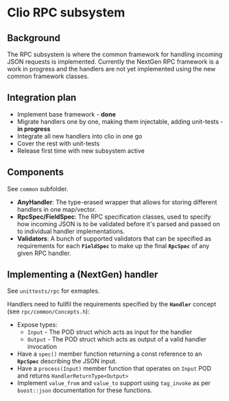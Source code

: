 ﻿# Clio RPC subsystem
## Background
The RPC subsystem is where the common framework for handling incoming JSON requests is implemented.
Currently the NextGen RPC framework is a work in progress and the handlers are not yet implemented using the new common framework classes.

## Integration plan
- Implement base framework - **done**
- Migrate handlers one by one, making them injectable, adding unit-tests - **in progress**
- Integrate all new handlers into clio in one go
- Cover the rest with unit-tests
- Release first time with new subsystem active

## Components
See `common` subfolder.

- **AnyHandler**: The type-erased wrapper that allows for storing different handlers in one map/vector.
- **RpcSpec/FieldSpec**: The RPC specification classes, used to specify how incoming JSON is to be validated before it's parsed and passed on to individual handler implementations.
- **Validators**: A bunch of supported validators that can be specified as requirements for each **`FieldSpec`** to make up the final **`RpcSpec`** of any given RPC handler.

## Implementing a (NextGen) handler
See `unittests/rpc` for exmaples.

Handlers need to fullfil the requirements specified by the **`Handler`** concept (see `rpc/common/Concepts.h`):
- Expose types: 
    - `Input` - The POD struct which acts as input for the handler
	- `Output` - The POD struct which acts as output of a valid handler invocation
- Have a `spec()` member function returning a const reference to an **`RpcSpec`** describing the JSON input.
- Have a `process(Input)` member function that operates on `Input` POD and returns `HandlerReturnType<Output>`
- Implement `value_from` and `value_to` support using `tag_invoke` as per `boost::json` documentation for these functions.
